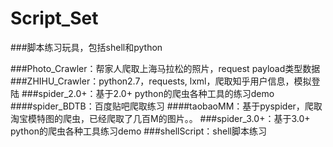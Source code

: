 # Script_Set
###脚本练习玩具，包括shell和python

###Photo_Crawler：帮家人爬取上海马拉松的照片，request payload类型数据
###ZHIHU_Crawler：python2.7，requests, lxml，爬取知乎用户信息，模拟登陆
###spider_2.0+：基于2.0+ python的爬虫各种工具的练习demo
####spider_BDTB：百度贴吧爬取练习
####taobaoMM：基于pyspider，爬取淘宝模特图的爬虫，已经爬取了几百M的图片。。
###spider_3.0+：基于3.0+ python的爬虫各种工具练习demo
###shellScript：shell脚本练习
